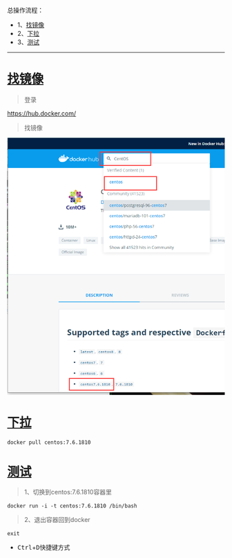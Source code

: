 总操作流程：
- 1、[找镜像](#docker-01)
- 2、[下拉](#docker-02)
- 3、[测试](#docker-03)

***


# <a name="docker-01" href="#" >找镜像</a>

> 登录

https://hub.docker.com/

> 找镜像

![](image/2-1.png)

# <a name="docker-02" href="#" >下拉</a>

```shel
docker pull centos:7.6.1810
```

# <a name="docker-03" href="#" >测试</a>

> 1、切换到centos:7.6.1810容器里

```
docker run -i -t centos:7.6.1810 /bin/bash
```

> 2、退出容器回到docker

```
exit
```

- <kbd>Ctrl</kbd>+<kbd>D</kbd>快捷键方式